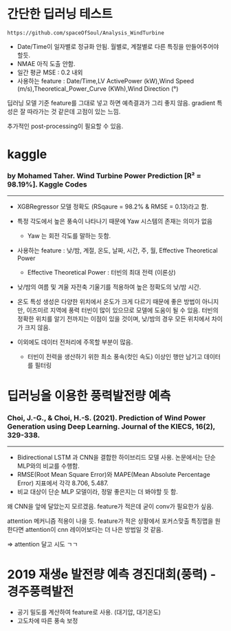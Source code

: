 # 간단한 딥러닝 테스트
    
    https://github.com/spaceOfSoul/Analysis_WindTurbine
    

- Date/Time이 일자별로 정규화 안됨. 월별로, 계절별로 다른 특징을 만들어주어야 할듯.
- NMAE 아직 도출 안함.
- 일간 평균 MSE : 0.2 내외
- 사용하는 feature : Date/Time,LV ActivePower (kW),Wind Speed (m/s),Theoretical_Power_Curve (KWh),Wind Direction (°)

딥러닝 모델 기준 feature를 그대로 넣고 하면 예측결과가 그리 좋지 않음. gradient 특성은 잘 따라가는 것 같은데 고점이 있는 느낌.

추가적인 post-processing이 필요할 수 있음.

# kaggle
### by Mohamed Taher. Wind Turbine Power Prediction [R² = 98.19%]. Kaggle Codes
---
- XGBRegressor 모델 정확도  (RSqaure = 98.2% & RMSE = 0.13)라고 함.
- 특정 각도에서 높은 풍속이 나타나기 때문에 Yaw 시스템의 존재는 의미가 없음
    - Yaw 는 회전 각도를 말하는 듯함.
- 사용하는 feature : 낮/밤, 계절, 온도, 날짜, 시간, 주, 월, Effective Theoretical Power
    - Effective Theoretical Power : 터빈의 최대 전력 (이론상)
- 낮/밤의 여름 및 겨울 자전축 기울기를 적용하여 높은 정확도의 낮/밤 시간.
- 온도 특성 생성은 다양한 위치에서 온도가 크게 다르기 때문에 좋은 방법이 아니지만, 이즈미르 지역에 풍력 터빈이 많이 있으므로 모델에 도움이 될 수 있음. 터빈의 정확한 위치를 알기 전까지는 이점이 있을 것이며, 낮/밤의 경우 모든 위치에서 차이가 크지 않음.

- 이외에도 데이터 전처리에 주목할 부분이 많음.
  
  - 터빈이 전력을 생산하기 위한 최소 풍속(컷인 속도) 이상인 행만 남기고 데이터를 필터링



# 딥러닝을 이용한 풍력발전량 예측
### Choi, J.-G., & Choi, H.-S. (2021). Prediction of Wind Power Generation using Deep Learning. Journal of the KIECS, 16(2), 329-338.
---
- Bidirectional LSTM 과 CNN을 결합한 하이브리드 모델 사용. 논문에서는 단순 MLP와의 비교를 수행함.
- RMSE(Root Mean Square Error)와 MAPE(Mean Absolute Percentage Error) 지표에서 각각 8.706, 5.487.
- 비교 대상이 단순 MLP 모델이라, 정말 좋은지는 더 봐야할 듯 함.
  

왜 CNN을 앞에 달았는지 모르겠음. feature가 적은데 굳이 conv가 필요한가 싶음.

attention 메커니즘 적용이 나을 듯. feature가 적은 상황에서 포커스맞출 특징맵을 원한다면 attention이 cnn 레이어보다는 더 나은 방법일 것 같음.
  
  =>  attention 달고 시도 ㄱㄱ

# 2019 재생e 발전량 예측 경진대회(풍력) - 경주풍력발전
- 공기 밀도를 계산하여 feature로 사용. (대기압, 대기온도)
- 고도차에 따른 풍속 보정


# 